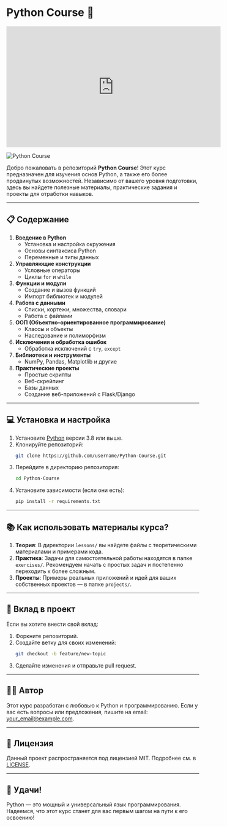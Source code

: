 # Python Course 🐍

<iframe width="560" height="315" src="https://www.youtube.com/embed/MunPNYumw6M" frameborder="0" allow="accelerometer; autoplay; encrypted-media; gyroscope; picture-in-picture" allowfullscreen></iframe>

<br>

![Python Course](https://youtu.be/MunPNYumw6M?si=HDES1cvZFa1KXYzN)

Добро пожаловать в репозиторий **Python Course**! Этот курс предназначен для изучения основ Python, а также его более продвинутых возможностей. Независимо от вашего уровня подготовки, здесь вы найдете полезные материалы, практические задания и проекты для отработки навыков.

---

## 📋 Содержание

1. **Введение в Python**
   - Установка и настройка окружения
   - Основы синтаксиса Python
   - Переменные и типы данных
2. **Управляющие конструкции**
   - Условные операторы
   - Циклы `for` и `while`
3. **Функции и модули**
   - Создание и вызов функций
   - Импорт библиотек и модулей
4. **Работа с данными**
   - Списки, кортежи, множества, словари
   - Работа с файлами
5. **ООП (Объектно-ориентированное программирование)**
   - Классы и объекты
   - Наследование и полиморфизм
6. **Исключения и обработка ошибок**
   - Обработка исключений с `try`, `except`
7. **Библиотеки и инструменты**
   - NumPy, Pandas, Matplotlib и другие
8. **Практические проекты**
   - Простые скрипты
   - Веб-скрейпинг
   - Базы данных
   - Создание веб-приложений с Flask/Django

---

## 💻 Установка и настройка

1. Установите [Python](https://www.python.org/downloads/) версии 3.8 или выше.
2. Клонируйте репозиторий:
   ```bash
   git clone https://github.com/username/Python-Course.git
   ```
3. Перейдите в директорию репозитория:
   ```bash
   cd Python-Course
   ```
4. Установите зависимости (если они есть):
   ```bash
   pip install -r requirements.txt
   ```

---

## 📚 Как использовать материалы курса?

1. **Теория**: В директории `lessons/` вы найдете файлы с теоретическими материалами и примерами кода.
2. **Практика**: Задачи для самостоятельной работы находятся в папке `exercises/`. Рекомендуем начать с простых задач и постепенно переходить к более сложным.
3. **Проекты**: Примеры реальных приложений и идей для ваших собственных проектов — в папке `projects/`.

---

## 🤝 Вклад в проект

Если вы хотите внести свой вклад:
1. Форкните репозиторий.
2. Создайте ветку для своих изменений:
   ```bash
   git checkout -b feature/new-topic
   ```
3. Сделайте изменения и отправьте pull request.

---

## 🧑‍💻 Автор

Этот курс разработан с любовью к Python и программированию. Если у вас есть вопросы или предложения, пишите на email: [your_email@example.com](mailto:your_email@example.com).

---

## 📜 Лицензия

Данный проект распространяется под лицензией MIT. Подробнее см. в [LICENSE](LICENSE).

---

## 🚀 Удачи!

Python — это мощный и универсальный язык программирования. Надеемся, что этот курс станет для вас первым шагом на пути к его освоению!
